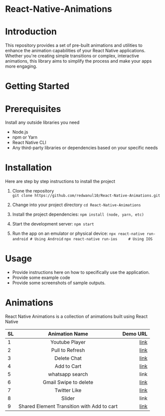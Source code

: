 # React-Native-Animations

# Introduction
This repository provides a set of pre-built animations and utilities to enhance the animation capabilities of your React Native applications. Whether you're creating simple transitions or complex, interactive animations, this library aims to simplify the process and make your apps more engaging.

# Getting Started
# Prerequisites
Install any outside libraries you need
- Node.js
- npm or Yarn
- React Native CLI
- Any third-party libraries or dependencies based on your specific needs

# Installation
Here are step by step instructions to install the project

1. Clone the repository  
```git clone https://github.com/redwanul10/React-Native-Animations.git```

3. Change into your project directory
```cd React-Native-Animations```

4. Install the project dependencies:
```npm install (node, yarn, etc)```

5. Start the development server:
```npm start```

6. Run the app on an emulator or physical device:
```npx react-native run-android # Using Android```
```npx react-native run-ios     # Using IOS```

# Usage
- Provide instructions here on how to specifically use the application.
- Provide some example code
- Provide some screenshots of sample outputs.

# Animations
React Native Animations is a collection of animations built using React Native

| SL      | Animation Name | Demo URL   |
| :---        |    :----:   |          ---: |
| 1   | Youtube Player        | [link](https://www.youtube.com/shorts/j4ecNSpfLZs)      |
| 2  | Pull to Refresh        | [link](https://www.youtube.com/shorts/i_V9RQdYEWU)      |
| 3  | Delete Chat        | [link](https://www.youtube.com/shorts/y2IlplGbu-Y)      |
| 4     | Add to Cart       | [link](https://www.youtube.com/shorts/Zj8YP7nUtuU)   |
| 5   | whatsapp search        | link      |
| 6   | Gmail Swipe to delete        | [link](https://www.youtube.com/shorts/rT3Tf1021vM)      |
| 7   | Twitter Like        | [link](https://www.youtube.com/shorts/gjePIVVdKYU)      |
| 8   | Slider        | link      |
| 9   | Shared Element Transition with Add to cart| [link](https://www.youtube.com/shorts/JK-tBDjePaM)      |



